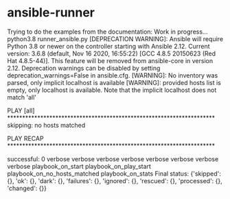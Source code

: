 # ansible-runner
Trying to do the examples from the documentation: 
Work in progress...
python3.8 runner_ansible.py 
[DEPRECATION WARNING]: Ansible will require Python 3.8 or newer on the 
controller starting with Ansible 2.12. Current version: 3.6.8 (default, Nov 16 
2020, 16:55:22) [GCC 4.8.5 20150623 (Red Hat 4.8.5-44)]. This feature will be 
removed from ansible-core in version 2.12. Deprecation warnings can be disabled
 by setting deprecation_warnings=False in ansible.cfg.
[WARNING]: No inventory was parsed, only implicit localhost is available
[WARNING]: provided hosts list is empty, only localhost is available. Note that
the implicit localhost does not match 'all'

PLAY [all] *********************************************************************
skipping: no hosts matched

PLAY RECAP *********************************************************************

successful: 0
verbose
verbose
verbose
verbose
verbose
verbose
verbose
verbose
playbook_on_start
playbook_on_play_start
playbook_on_no_hosts_matched
playbook_on_stats
Final status: 
{'skipped': {}, 'ok': {}, 'dark': {}, 'failures': {}, 'ignored': {}, 'rescued': {}, 'processed': {}, 'changed': {}}
